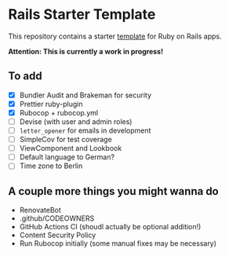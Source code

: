 # Rails Starter Template

This repository contains a starter [template](https://guides.rubyonrails.org/rails_application_templates.html) for Ruby on Rails apps.

**Attention: This is currently a work in progress!**

## To add

- [x] Bundler Audit and Brakeman for security
- [x] Prettier ruby-plugin
- [x] Rubocop + rubocop.yml
- [ ] Devise (with user and admin roles)
- [ ] `letter_opener` for emails in development
- [ ] SimpleCov for test coverage
- [ ] ViewComponent and Lookbook
- [ ] Default language to German?
- [ ] Time zone to Berlin

## A couple more things you might wanna do

- RenovateBot
- .github/CODEOWNERS
- GitHub Actions CI (shoudl actually be optional addition!)
- Content Security Policy
- Run Rubocop initially (some manual fixes may be necessary)
